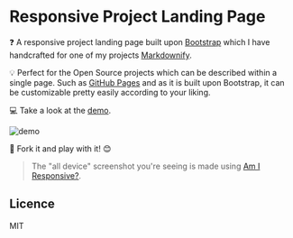 Responsive Project Landing Page
==========

:question: A responsive project landing page built upon [Bootstrap](http://getbootstrap.com/) which I have handcrafted for one of my projects [Markdownify](https://github.com/amitmerchant1990/electron-markdownify).

:bulb: Perfect for the Open Source projects which can be described within a single page. Such as [GitHub Pages](https://pages.github.com/) and as it is built upon Bootstrap, it can be customizable pretty easily according to your liking.

:computer: Take a look at the [demo](http://www.amitmerchant.com/responsive-project-landing-page/).

![demo](https://raw.githubusercontent.com/amitmerchant1990/responsive-project-landing-page/master/img/demo.PNG)

:fork_and_knife: Fork it and play with it! :blush:

> The "all device" screenshot you're seeing is made using [Am I Responsive?](http://ami.responsivedesign.is/).

## Licence

MIT
